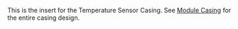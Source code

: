 This is the insert for the Temperature Sensor Casing. See [Module Casing](https://github.com/grender007/Modular-Biomedical-Sensor-Board-for-Education/tree/main/Housing%20Models/Module%20Casing) for the entire casing design.
